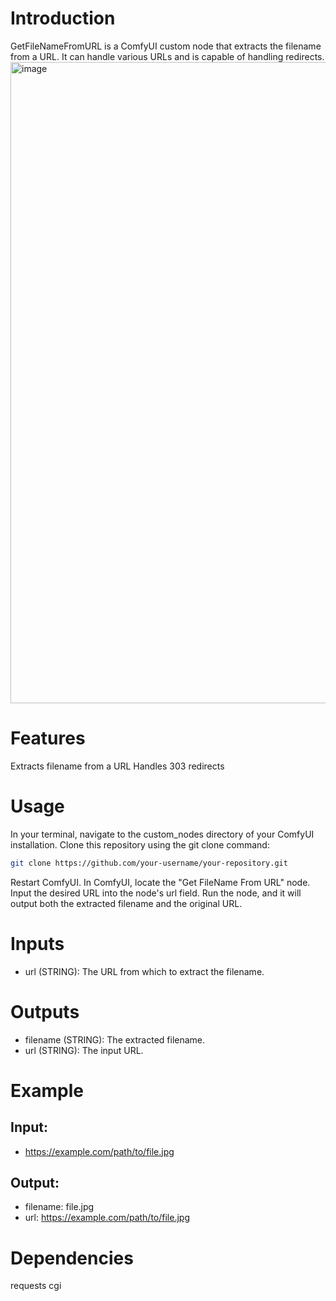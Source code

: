 # Introduction
GetFileNameFromURL is a ComfyUI custom node that extracts the filename from a URL. It can handle various URLs and is capable of handling redirects.
<img width="1026" alt="image" src="https://github.com/githubYiheng/ComfyUI_GetFileNameFromURL/assets/5706385/29e33bea-cfb3-4b26-b481-c3c97f6556f4">

# Features
Extracts filename from a URL
Handles 303 redirects
# Usage
In your terminal, navigate to the custom_nodes directory of your ComfyUI installation.
Clone this repository using the git clone command:
```bash
git clone https://github.com/your-username/your-repository.git
```
Restart ComfyUI.
In ComfyUI, locate the "Get FileName From URL" node.
Input the desired URL into the node's url field.
Run the node, and it will output both the extracted filename and the original URL.
# Inputs
* url (STRING): The URL from which to extract the filename.
# Outputs
* filename (STRING): The extracted filename.
* url (STRING): The input URL.
# Example
## Input: 
* https://example.com/path/to/file.jpg

## Output:

* filename: file.jpg
* url: https://example.com/path/to/file.jpg
# Dependencies
requests
cgi

